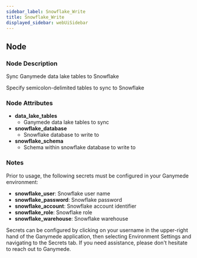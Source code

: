 ```yaml
---
sidebar_label: Snowflake_Write
title: Snowflake_Write
displayed_sidebar: webUiSidebar
---
```


## Node

### Node Description

Sync Ganymede data lake tables to Snowflake

Specify semicolon-delimited tables to sync to Snowflake

### Node Attributes

- **data_lake_tables**
  - Ganymede data lake tables to sync
- **snowflake_database**
  - Snowflake database to write to
- **snowflake_schema**
  - Schema within snowflake database to write to

### Notes

Prior to usage, the following secrets must be configured in your Ganymede environment:
- **snowflake_user**: Snowflake user name
- **snowflake_password**: Snowflake password
- **snowflake_account**: Snowflake account identifier
- **snowflake_role**: Snowflake role
- **snowflake_warehouse**: Snowflake warehouse

Secrets can be configured by clicking on your username in the upper-right hand of the Ganymede
application, then selecting Environment Settings and navigating to the Secrets tab.  If you need
assistance, please don't hesitate to reach out to Ganymede.
